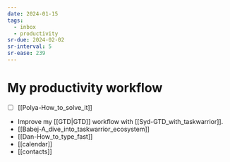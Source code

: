 ```yaml
---
date: 2024-01-15
tags:
  - inbox
  - productivity
sr-due: 2024-02-02
sr-interval: 5
sr-ease: 239
---
```


# My productivity workflow

- [ ] [[Polya-How_to_solve_it]]
- Improve my [[GTD|GTD]] workflow with [[Syd-GTD_with_taskwarrior]].
- [[Babej-A_dive_into_taskwarrior_ecosystem]]
- [[Dan-How_to_type_fast]]
- [[calendar]]
- [[contacts]]

